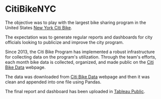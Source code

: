 # CitiBikeNYC

The objective was to play with the largest bike sharing program in the United States [New York Citi Bike](https://en.wikipedia.org/wiki/Citi_Bike).

The expectation was to generate regular reports and dashboards for city officials looking to publicize and improve the city program.

Since 2013, the Citi Bike Program has implemented a robust infrastructure for collecting data on the program's utilization. Through the team's efforts, each month bike data is collected, organized, and made public on the [Citi Bike Data](https://www.citibikenyc.com/system-data) webpage.

The data was downloaded from [Citi Bike Data](https://www.citibikenyc.com/system-data) webpage and then it was clean and appended into one file using Pandas.

The final report and dashboard has been uploaded in [Tableau Public](https://public.tableau.com/profile/ana.cifuentes#!/vizhome/CityBikeNYC_15959861668270/2020CityBikeNYCStory?publish=yes).
